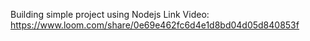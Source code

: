Building simple project using Nodejs
Link Video: https://www.loom.com/share/0e69e462fc6d4e1d8bd04d05d840853f 
